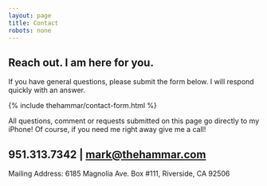 ```yaml
---
layout: page
title: Contact 
robots: none
---
```

## Reach out. I am here for you.  

If you have general questions, please submit the form below. I will respond quickly with an answer.  

{% include thehammar/contact-form.html %}

All questions, comment or requests submitted on this page go directly to my iPhone!
Of course, if you need me right away give me a call!  

## 951.313.7342 | mark@thehammar.com  

Mailing Address: 6185 Magnolia Ave. Box  #111, Riverside, CA 92506  
